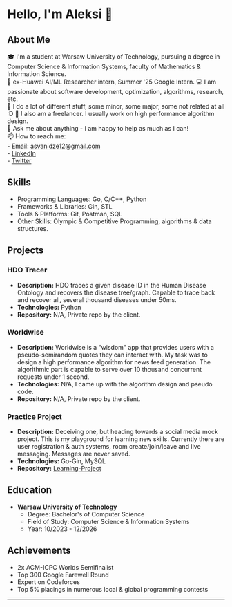 # Hello, I'm Aleksi 👋

## About Me

🎓 I'm a student at Warsaw University of Technology, pursuing a degree in Computer Science & Information Systems, faculty of Mathematics & Information Science.  
💼 ex-Huawei AI/ML Researcher intern, Summer '25 Google Intern. 
💻 I am passionate about software development, optimization, algorithms, research, etc.  
🌱 I do a lot of different stuff, some minor, some major, some not related at all :D
🔭 I also am a freelancer. I usually work on high performance algorithm design.  
💬 Ask me about anything - I am happy to help as much as I can!  
📫 How to reach me:  
        - Email: asvanidze12@gmail.com  
        - [LinkedIn](https://www.linkedin.com/in/aleksi-svanidze/)  
        - [Twitter](https://twitter.com/asvan03)  

## Skills

- Programming Languages: Go, C/C++, Python  
- Frameworks & Libraries: Gin, STL  
- Tools & Platforms: Git, Postman, SQL  
- Other Skills: Olympic & Competitive Programming, algorithms & data structures.  

## Projects

### HDO Tracer
- **Description:** HDO traces a given disease ID in the Human Disease Ontology and recovers the disease tree/graph. Capable to trace back and recover all, several thousand diseases under 50ms.
- **Technologies:** Python
- **Repository:** N/A, Private repo by the client.  

### Worldwise
- **Description:** Worldwise is a "wisdom" app that provides users with a pseudo-semirandom quotes they can interact with. My task was to design a high performance algorithm for news feed generation. The algorithmic part is capable to serve over 10 thousand concurrent requests under 1 second.  
- **Technologies:** N/A, I came up with the algorithm design and pseudo code.  
- **Repository:** N/A, Private repo by the client.  

### Practice Project
- **Description:** Deceiving one, but heading towards a social media mock project. This is my playground for learning new skills. Currently there are user registration & auth systems, room create/join/leave and live messaging. Messages are never saved.
- **Technologies:** Go-Gin, MySQL  
- **Repository:** [Learning-Project](https://github.com/Allexsen/Learning-Project)  

## Education

- **Warsaw University of Technology**
  - Degree: Bachelor's of Computer Science
  - Field of Study: Computer Science & Information Systems
  - Year: 10/2023 - 12/2026

## Achievements

- 2x ACM-ICPC Worlds Semifinalist
- Top 300 Google Farewell Round
- Expert on Codeforces
- Top 5% placings in numerous local & global programming contests

---

<!---
Allexsen/Allexsen is a ✨ special ✨ repository because its `README.md` (this file) appears on your GitHub profile.
You can click the Preview link to take a look at your changes.
--->
